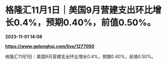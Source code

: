 # 格隆汇11月1日｜美国9月营建支出环比增长0.4%，预期0.40%，前值0.50%。

**2023-11-01 14:08**

**https://www.gelonghui.com/live/1277050**

格隆汇11月1日｜美国9月营建支出环比增长0.4%，预期0.40%，前值0.50%。